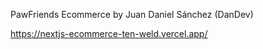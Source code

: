 PawFriends Ecommerce by Juan Daniel Sánchez (DanDev)

https://nextjs-ecommerce-ten-weld.vercel.app/
